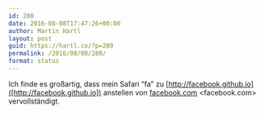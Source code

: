 ```yaml
---
id: 280
date: 2016-08-08T17:47:26+00:00
author: Martin Hartl
layout: post
guid: https://hartl.co/?p=280
permalink: /2016/08/08/280/
format: status
---
```

Ich finde es großartig, dass mein Safari “fa” zu [http://facebook.github.io]([http://facebook.github.io]) anstellen von [facebook.com](http://facebook.com) <facebook.com> vervollständigt.